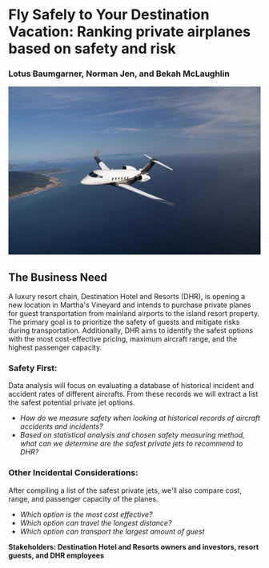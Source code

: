 # Fly Safely to Your Destination Vacation: Ranking private airplanes based on safety and risk
### Lotus Baumgarner, Norman Jen, and Bekah McLaughlin

<p align="center">
  <img src = "https://github.com/Bekahlmc/Ranking-Safest-Private-Planes/blob/Bekah/Images/private_jet.jpeg">
</p> 

## The Business Need

A luxury resort chain, Destination Hotel and Resorts (DHR), is opening a new location in Martha's Vineyard and intends to purchase private planes for guest transportation from mainland airports to the island resort property. The primary goal is to prioritize the safety of guests and mitigate risks during transportation. Additionally, DHR aims to identify the safest options with the most cost-effective pricing, maximum aircraft range, and the highest passenger capacity.

### Safety First:
Data analysis will focus on evaluating a database of historical incident and accident rates of different aircrafts. From these records we will extract a list the safest potential private jet options.
  - *How do we measure safety when looking at historical records of aircraft accidents and incidents?*
  - *Based on statistical analysis and chosen safety measuring method, what can we determine are the safest private jets to recommend to DHR?*

### Other Incidental Considerations:
After compiling a list of the safest private jets, we'll also compare cost, range, and passenger capacity of the planes.
  - *Which option is the most cost effective?*
  - *Which option can travel the longest distance?*
  - *Which option can transport the largest amount of guest*

**Stakeholders: Destination Hotel and Resorts owners and investors, resort guests, and DHR employees**
